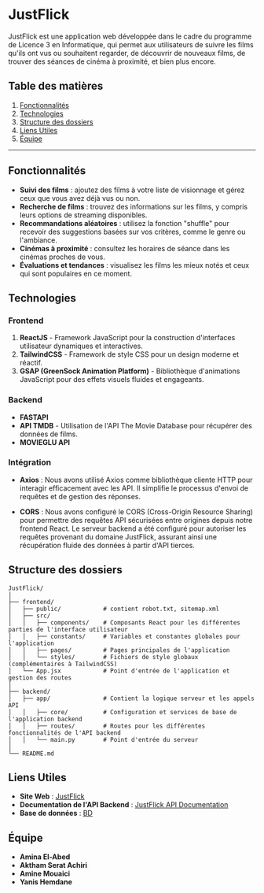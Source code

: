 # JustFlick

JustFlick est une application web développée dans le cadre du programme de Licence 3 en Informatique, qui permet aux utilisateurs de suivre les films qu'ils ont vus ou souhaitent regarder, de découvrir de nouveaux films, de trouver des séances de cinéma à proximité, et bien plus encore.

## Table des matières
1. [Fonctionnalités](#fonctionnalités)
2. [Technologies](#technologies)
3. [Structure des dossiers](#structure-des-dossiers)
4. [Liens Utiles](#liens-utiles)
5. [Équipe](#équipe)

---

## Fonctionnalités
- **Suivi des films** : ajoutez des films à votre liste de visionnage et gérez ceux que vous avez déjà vus ou non.
- **Recherche de films** : trouvez des informations sur les films, y compris leurs options de streaming disponibles.
- **Recommandations aléatoires** : utilisez la fonction "shuffle" pour recevoir des suggestions basées sur vos critères, comme le genre ou l'ambiance.
- **Cinémas à proximité** : consultez les horaires de séance dans les cinémas proches de vous.
- **Évaluations et tendances** : visualisez les films les mieux notés et ceux qui sont populaires en ce moment.

## Technologies
### Frontend
1. **ReactJS** - Framework JavaScript pour la construction d'interfaces utilisateur dynamiques et interactives.
2. **TailwindCSS** - Framework de style CSS pour un design moderne et réactif.
3. **GSAP (GreenSock Animation Platform)** - Bibliothèque d'animations JavaScript pour des effets visuels fluides et engageants.

### Backend
- **FASTAPI**
- **API TMDB** - Utilisation de l'API The Movie Database pour récupérer des données de films.
- **MOVIEGLU API**

### Intégration

- **Axios** : Nous avons utilisé Axios comme bibliothèque cliente HTTP pour interagir efficacement avec les API. Il simplifie le processus d'envoi de requêtes et de gestion des réponses.

- **CORS** : Nous avons configuré le CORS (Cross-Origin Resource Sharing) pour permettre des requêtes API sécurisées entre origines depuis notre frontend React. Le serveur backend a été configuré pour autoriser les requêtes provenant du domaine JustFlick, assurant ainsi une récupération fluide des données à partir d'API tierces.

## Structure des dossiers
```
JustFlick/
│
├── frontend/
│   ├── public/            # contient robot.txt, sitemap.xml
│   ├── src/
│   │   ├── components/    # Composants React pour les différentes parties de l'interface utilisateur
│   │   ├── constants/     # Variables et constantes globales pour l'application
│   │   ├── pages/         # Pages principales de l'application
│   │   └── styles/        # Fichiers de style globaux (complémentaires à TailwindCSS)
│   └── App.jsx            # Point d'entrée de l'application et gestion des routes
│
├── backend/
│   ├── app/               # Contient la logique serveur et les appels API
│   │   ├── core/          # Configuration et services de base de l'application backend
│   │   ├── routes/        # Routes pour les différentes fonctionnalités de l'API backend
│   │   └── main.py        # Point d'entrée du serveur
│
└── README.md
```

## Liens Utiles
- **Site Web** : [JustFlick](https://justflick.netlify.app/)
- **Documentation de l'API Backend** : [JustFlick API Documentation](https://justflick-production.up.railway.app/docs)
- **Base de données** : [BD](https://phpmyadmin.alwaysdata.com/phpmyadmin/index.php)

## Équipe
- **Amina El-Abed**
- **Aktham Serat Achiri**
- **Amine Mouaici**
- **Yanis Hemdane**
